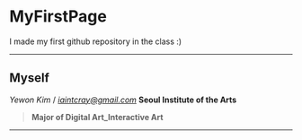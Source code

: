 # MyFirstPage
I made my first github repository in the class :)

***

## Myself
*Yewon Kim* / *iaintcray@gmail.com* 
<strong> Seoul Institute of the Arts 
> Major of Digital Art_Interactive Art

***
